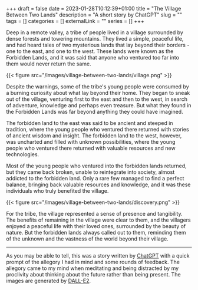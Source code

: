 +++ 
draft = false
date = 2023-01-28T10:12:39+01:00
title = "The Village Between Two Lands"
description = "A short story by ChatGPT"
slug = "" 
tags = []
categories = []
externalLink = ""
series = []
+++

Deep in a remote valley, a tribe of people lived in a village surrounded by
dense forests and towering mountains. They lived a simple, peaceful life, and
had heard tales of two mysterious lands that lay beyond their borders - one to
the east, and one to the west. These lands were known as the Forbidden Lands,
and it was said that anyone who ventured too far into them would never return
the same.

{{< figure src="/images/village-between-two-lands/village.png" >}}

Despite the warnings, some of the tribe's young people were consumed by a
burning curiosity about what lay beyond their home. They began to sneak out of
the village, venturing first to the east and then to the west, in search of
adventure, knowledge and perhaps even treasure. But what they found in the
Forbidden Lands was far beyond anything they could have imagined.

The forbidden land to the east was said to be ancient and steeped in tradition,
where the young people who ventured there returned with stories of ancient
wisdom and insight. The forbidden land to the west, however, was uncharted and
filled with unknown possibilities, where the young people who ventured there
returned with valuable resources and new technologies.

Most of the young people who ventured into the forbidden lands returned, but
they came back broken, unable to reintegrate into society, almost addicted to
the forbidden land. Only a rare few managed to find a perfect balance, bringing
back valuable resources and knowledge, and it was these individuals who truly
benefited the village.

{{< figure src="/images/village-between-two-lands/discovery.png" >}}

For the tribe, the village represented a sense of presence and tangibility. The
benefits of remaining in the village were clear to them, and the villagers
enjoyed a peaceful life with their loved ones, surrounded by the beauty of
nature. But the forbidden lands always called out to them, reminding them of the
unknown and the vastness of the world beyond their village.

---

As you may be able to tell, this was a story written by
[ChatGPT](https://openai.com/blog/chatgpt/) with a quick prompt of the allegory
I had in mind and some rounds of feedback. The allegory came to my mind when
meditating and being distracted by my proclivity about thinking about the future
rather than being present. The images are generated by
[DALL-E2](https://openai.com/dall-e-2/).
